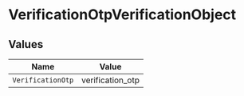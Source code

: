 # VerificationOtpVerificationObject


## Values

| Name              | Value             |
| ----------------- | ----------------- |
| `VerificationOtp` | verification_otp  |
